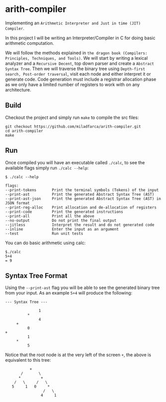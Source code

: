 # arith-compiler
Implementing an `Arithmetic Interpreter and Just in time (JIT) Compiler`.

In this project I will be writing an Interpreter/Compiler in C for doing basic
arithmetic computation.

We will follow the methods explained in `the dragon book (Compilers: Principles, Techniques, and Tools)`. 
We will start by writing a lexical analyzer and a `Recursive Decent`, top down parser and create a `Abstract Syntax Tree`.
Then we will traverse the binary tree using `Depth-first search, Post-order traversal`, visit each node and either interpret it or generate code. Code generation must include a registrar allocation phase as we only have a limited number of registers to work with on any architecture.

## Build
Checkout the project and simply run `make` to compile the src files:
```
git checkout https://github.com/miladfarca/arith-compiler.git
cd arith-compiler
make
```

## Run
Once compiled you will have an executable called `./calc`, to see the available flags simply run `./calc --help`:
```
$ ./calc --help

flags:
--print-tokens       Print the terminal symbols (Tokens) of the input
--print-ast          Print the generated Abstract Syntax Tree (AST)
--print-ast-json     Print the generated Abstract Syntax Tree (AST) in JSON format
--print-reg-alloc    Print allocation and de-allocation of registers
--print-code         Print the generated instructions
--print-all          Print all the above
--no-output          Do not print the final output
--jitless            Interpret the result and do not generated code
--inline             Enter the input as an argument
--test               Run unit tests
```
You can do basic arithmetic using calc:
```
$./calc 
5+4
= 9
```

## Syntax Tree Format
Using the `--print-ast` flag you will be able to see the generated binary tree from your input. As an example `5+4` will produce the following:
```
--- Syntax Tree ---

               1
          *
               4
     +
          0
+
          1
     *
          5
```

Notice that the root node is at the very left of the screen `+`, the above is equivalent to this tree:
```
           +
       /       \  
      *         +
    /   \     /   \
   5     1   0     * 
                 /   \
                4     1
```        
